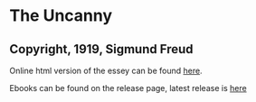 # The Uncanny #

## Copyright, 1919, Sigmund Freud ##

Online html version of the essey can be found [here](https://czerwonamaupa.github.io/The-Uncanny/).

Ebooks can be found on the release page, latest release is [here](https://github.com/czerwonamaupa/The-Uncanny/releases/latest)
